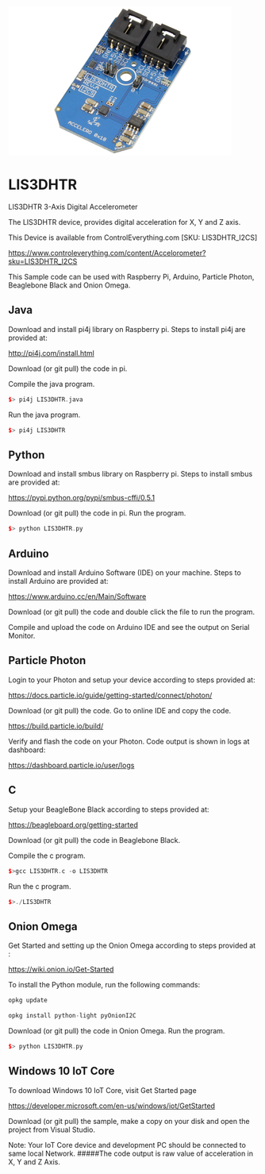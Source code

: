 [![LIS3DHTR](LIS3DHTR_I2CS.png)](https://www.controleverything.com/content/Accelorometer?sku=LIS3DHTR_I2CS)
# LIS3DHTR
LIS3DHTR 3-Axis Digital Accelerometer

The LIS3DHTR device, provides digital acceleration for X, Y and Z axis.

This Device is available from ControlEverything.com [SKU: LIS3DHTR_I2CS]

https://www.controleverything.com/content/Accelorometer?sku=LIS3DHTR_I2CS

This Sample code can be used with Raspberry Pi, Arduino, Particle Photon, Beaglebone Black and Onion Omega.

## Java
Download and install pi4j library on Raspberry pi. Steps to install pi4j are provided at:

http://pi4j.com/install.html

Download (or git pull) the code in pi.

Compile the java program.
```cpp
$> pi4j LIS3DHTR.java
```

Run the java program.
```cpp
$> pi4j LIS3DHTR
```

## Python
Download and install smbus library on Raspberry pi. Steps to install smbus are provided at:

https://pypi.python.org/pypi/smbus-cffi/0.5.1

Download (or git pull) the code in pi. Run the program.

```cpp
$> python LIS3DHTR.py
```

## Arduino
Download and install Arduino Software (IDE) on your machine. Steps to install Arduino are provided at:

https://www.arduino.cc/en/Main/Software

Download (or git pull) the code and double click the file to run the program.

Compile and upload the code on Arduino IDE and see the output on Serial Monitor.


## Particle Photon

Login to your Photon and setup your device according to steps provided at:

https://docs.particle.io/guide/getting-started/connect/photon/

Download (or git pull) the code. Go to online IDE and copy the code.

https://build.particle.io/build/

Verify and flash the code on your Photon. Code output is shown in logs at dashboard:

https://dashboard.particle.io/user/logs


## C

Setup your BeagleBone Black according to steps provided at:

https://beagleboard.org/getting-started

Download (or git pull) the code in Beaglebone Black.

Compile the c program.
```cpp
$>gcc LIS3DHTR.c -o LIS3DHTR
```
Run the c program.
```cpp
$>./LIS3DHTR
```

## Onion Omega

Get Started and setting up the Onion Omega according to steps provided at :

https://wiki.onion.io/Get-Started

To install the Python module, run the following commands:
```cpp
opkg update
```
```cpp
opkg install python-light pyOnionI2C
```

Download (or git pull) the code in Onion Omega. Run the program.

```cpp
$> python LIS3DHTR.py
```

## Windows 10 IoT Core
 
To download Windows 10 IoT Core, visit Get Started page
 
https://developer.microsoft.com/en-us/windows/iot/GetStarted
 
Download (or git pull) the sample, make a copy on your disk and open the project from Visual Studio.

Note: Your IoT Core device and development PC should be connected to same local Network.
#####The code output is raw value of acceleration in X, Y and Z Axis.
